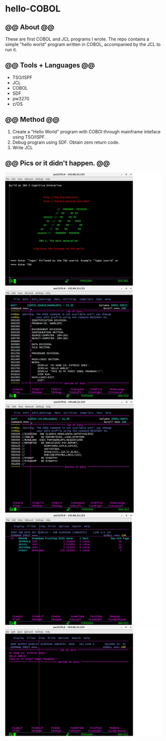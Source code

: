 # hello-COBOL

##  @@ About @@
These are first COBOL and JCL programs I wrote. The repo contains a simple "hello world" program written in COBOL, accompanied by the JCL to run it.

## @@ Tools + Languages @@
* TSO/ISPF
* JCL
* COBOL
* SDF
* pw3270
* z/OS

## @@ Method @@
1. Create a "Hello World" program with COBOl through mainframe inteface using TSO/ISPF.
2. Debug program using SDF. Obtain zero return code.
3. Write JCL


## @@ Pics or it didn't happen. @@
![Alt text](/screenshots/pw3270.jpg?raw=true "pw3270 logon")
![Alt text](/screenshots/HWORLDPS-COBOL.jpg?raw=true "Hello World Cobol")
![Alt text](/screenshots/HELOAGIN-JCL.jpg?raw=true "Run Hello World JCL")
![Alt text](/screenshots/HW-JOB-STATUS.jpg?raw=true "Job Status")
![Alt text](/screenshots/HW-SYSOUT.jpg?raw=true "SYSOUT")
